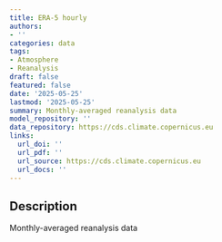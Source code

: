 ```yaml
---
title: ERA-5 hourly
authors:
- ''
categories: data
tags:
- Atmosphere
- Reanalysis
draft: false
featured: false
date: '2025-05-25'
lastmod: '2025-05-25'
summary: Monthly-averaged reanalysis data
model_repository: ''
data_repository: https://cds.climate.copernicus.eu
links:
  url_doi: ''
  url_pdf: ''
  url_source: https://cds.climate.copernicus.eu
  url_docs: ''
---
```


## Description

Monthly-averaged reanalysis data

